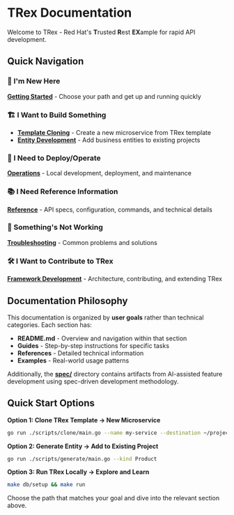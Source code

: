 # TRex Documentation

Welcome to TRex - Red Hat's **T**rusted **R**est **EX**ample for rapid API development.

## Quick Navigation

### 🚀 I'm New Here
**[Getting Started](getting-started/)** - Choose your path and get up and running quickly

### 🏗️ I Want to Build Something
- **[Template Cloning](template-cloning/)** - Create a new microservice from TRex template
- **[Entity Development](entity-development/)** - Add business entities to existing projects

### 🔧 I Need to Deploy/Operate
**[Operations](operations/)** - Local development, deployment, and maintenance

### 📚 I Need Reference Information
**[Reference](reference/)** - API specs, configuration, commands, and technical details

### 🐛 Something's Not Working
**[Troubleshooting](troubleshooting/)** - Common problems and solutions

### 🛠️ I Want to Contribute to TRex
**[Framework Development](framework-development/)** - Architecture, contributing, and extending TRex

## Documentation Philosophy

This documentation is organized by **user goals** rather than technical categories. Each section has:

- **README.md** - Overview and navigation within that section
- **Guides** - Step-by-step instructions for specific tasks
- **References** - Detailed technical information
- **Examples** - Real-world usage patterns

Additionally, the **[spec/](../spec/)** directory contains artifacts from AI-assisted feature development using spec-driven development methodology.

## Quick Start Options

**Option 1: Clone TRex Template → New Microservice**
```bash
go run ./scripts/clone/main.go --name my-service --destination ~/projects/my-service
```

**Option 2: Generate Entity → Add to Existing Project**
```bash
go run ./scripts/generate/main.go --kind Product
```

**Option 3: Run TRex Locally → Explore and Learn**
```bash
make db/setup && make run
```

Choose the path that matches your goal and dive into the relevant section above.